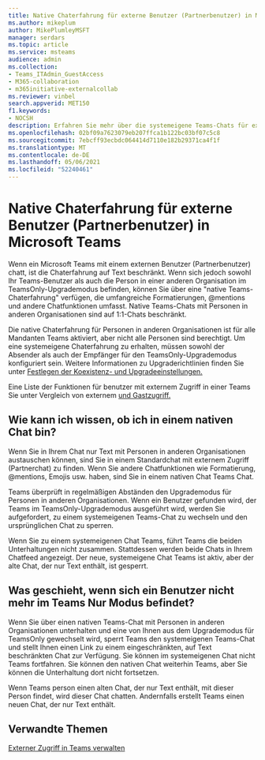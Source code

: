 ```yaml
---
title: Native Chaterfahrung für externe Benutzer (Partnerbenutzer) in Microsoft Teams
ms.author: mikeplum
author: MikePlumleyMSFT
manager: serdars
ms.topic: article
ms.service: msteams
audience: admin
ms.collection:
- Teams_ITAdmin_GuestAccess
- M365-collaboration
- m365initiative-externalcollab
ms.reviewer: vinbel
search.appverid: MET150
f1.keywords:
- NOCSH
description: Erfahren Sie mehr über die systemeigene Teams-Chats für externe Benutzer (Partnerbenutzer) in Microsoft Teams, in denen sich beide Benutzer im Upgrademodus "TeamsOnly" befinden.
ms.openlocfilehash: 02bf09a7623079eb207ffca1b122bc03bf07c5c8
ms.sourcegitcommit: 7ebcff93ecbdc064414d7110e182b29371ca4f1f
ms.translationtype: MT
ms.contentlocale: de-DE
ms.lasthandoff: 05/06/2021
ms.locfileid: "52240461"
---
```

# <a name="native-chat-experience-for-external-federated-users-in-microsoft-teams"></a>Native Chaterfahrung für externe Benutzer (Partnerbenutzer) in Microsoft Teams

Wenn ein Microsoft Teams mit einem externen Benutzer (Partnerbenutzer) chatt, ist die Chaterfahrung auf Text beschränkt. Wenn sich jedoch sowohl Ihr Teams-Benutzer als auch die Person in einer anderen Organisation im TeamsOnly-Upgrademodus befinden, können Sie über eine "native Teams-Chaterfahrung" verfügen, die umfangreiche Formatierungen, @mentions und andere Chatfunktionen umfasst. Native Teams-Chats mit Personen in anderen Organisationen sind auf 1:1-Chats beschränkt.

Die native Chaterfahrung für Personen in anderen Organisationen ist für alle Mandanten Teams aktiviert, aber nicht alle Personen sind berechtigt. Um eine systemeigene Chaterfahrung zu erhalten, müssen sowohl der Absender als auch der Empfänger für den TeamsOnly-Upgrademodus konfiguriert sein. Weitere Informationen zu Upgraderichtlinien finden Sie unter [Festlegen der Koexistenz- und Upgradeeinstellungen.](setting-your-coexistence-and-upgrade-settings.md)

Eine Liste der Funktionen für benutzer mit externem Zugriff in einer Teams Sie unter Vergleich von externem [und Gastzugriff.](communicate-with-users-from-other-organizations.md#compare-external-and-guest-access)

## <a name="how-do-i-know-if-im-in-a-native-chat"></a>Wie kann ich wissen, ob ich in einem nativen Chat bin?

Wenn Sie in Ihrem Chat nur Text mit Personen in anderen Organisationen austauschen können, sind Sie in einem Standardchat mit externem Zugriff (Partnerchat) zu finden. Wenn Sie andere Chatfunktionen wie Formatierung, @mentions, Emojis usw. haben, sind Sie in einem nativen Chat Teams Chat. 

Teams überprüft in regelmäßigen Abständen den Upgrademodus für Personen in anderen Organisationen. Wenn ein Benutzer gefunden wird, der Teams im TeamsOnly-Upgrademodus ausgeführt wird, werden Sie aufgefordert, zu einem systemeigenen Teams-Chat zu wechseln und den ursprünglichen Chat zu sperren.

Wenn Sie zu einem systemeigenen Chat Teams, führt Teams die beiden Unterhaltungen nicht zusammen. Stattdessen werden beide Chats in Ihrem Chatfeed angezeigt. Der neue, systemeigene Chat Teams ist aktiv, aber der alte Chat, der nur Text enthält, ist gesperrt.



## <a name="what-happens-if-a-user-isnt-in-teams-only-mode-anymore"></a>Was geschieht, wenn sich ein Benutzer nicht mehr im Teams Nur Modus befindet?

Wenn Sie über einen nativen Teams-Chat mit Personen in anderen Organisationen unterhalten und eine von Ihnen aus dem Upgrademodus für TeamsOnly gewechselt wird, sperrt Teams den systemeigenen Teams-Chat und stellt Ihnen einen Link zu einem eingeschränkten, auf Text beschränkten Chat zur Verfügung. Sie können im systemeigenen Chat nicht Teams fortfahren. Sie können den nativen Chat weiterhin Teams, aber Sie können die Unterhaltung dort nicht fortsetzen.

Wenn Teams person einen alten Chat, der nur Text enthält, mit dieser Person findet, wird dieser Chat chatten. Andernfalls erstellt Teams einen neuen Chat, der nur Text enthält.


## <a name="related-topics"></a>Verwandte Themen

[Externer Zugriff in Teams verwalten](manage-external-access.md)
